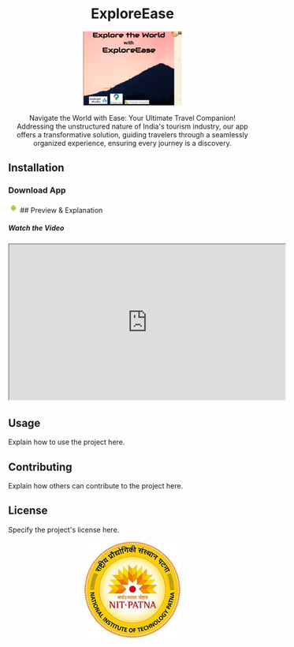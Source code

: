 <h1 align="center">ExploreEase</h1>

<p align="center">
  <img src="https://github.com/adityakunwar1511/PROreadme/blob/main/Screenshot%202024-04-07%20173144.png" alt="Logo" width="200" height="150">
</p>

<p align="center">
   Navigate the World with Ease: Your Ultimate Travel Companion! 
  <br>
  Addressing the unstructured nature of India's tourism industry, our app offers a transformative solution, guiding travelers through a seamlessly organized experience, ensuring every journey is a discovery.
</p>

## Installation

<h3>Download App</h3>
<img src="https://github.com/adityakunwar1511/PROreadme/blob/main/and.png" width="20 height="20>
## Preview & Explanation

<h5>Watch the Video</h5>
    <iframe src="https://www.youtube.com/watch?v=E6NO0rgFub4" width="560" height="315" allowfullscreen></iframe>



## Usage

Explain how to use the project here.

## Contributing

Explain how others can contribute to the project here.

## License

Specify the project's license here.

<p align="center">
  <img src="https://github.com/adityakunwar1511/PROreadme/blob/main/nit%20logo.jpg" alt="Screenshot">
</p>

